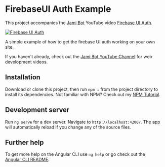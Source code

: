 # FirebaseUI Auth Example

This project accompanies the [Jami Bot](https://jamibot.com) YouTube video [Firebase UI Auth](https://youtu.be/wC1eZNE5cMc).

[![Firebase UI Auth](https://img.youtube.com/vi/wC1eZNE5cMc/maxresdefault.jpg)](https://youtu.be/wC1eZNE5cMc)

A simple example of how to get the firebase UI auth working on your own site.

If you haven't already, check out the [Jami Bot YouTube Channel](https://youtube.com/c/JamiBot) for web development videos.

## Installation

Download or clone this project, then run `npm i` from the project directory to install its dependencies. Not familiar with NPM? Check out my [NPM Tutorial](https://www.youtube.com/watch?v=mzs-N5hXGuQ).

## Development server

Run `ng serve` for a dev server. Navigate to `http://localhost:4200/`. The app will automatically reload if you change any of the source files.

## Further help

To get more help on the Angular CLI use `ng help` or go check out the [Angular CLI README](https://github.com/angular/angular-cli/blob/master/README.md).
